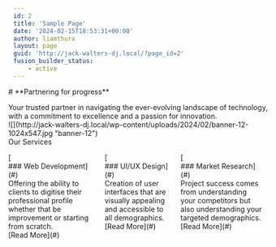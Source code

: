 ```yaml
---
id: 2
title: 'Sample Page'
date: '2024-02-15T18:53:31+00:00'
author: liamthura
layout: page
guid: 'http://jack-walters-dj.local/?page_id=2'
fusion_builder_status:
    - active
---
```


<div class="fusion-fullwidth fullwidth-box fusion-builder-row-1 fusion-flex-container has-pattern-background has-mask-background nonhundred-percent-fullwidth non-hundred-percent-height-scrolling" style="--awb-border-radius-top-left:0px;--awb-border-radius-top-right:0px;--awb-border-radius-bottom-right:0px;--awb-border-radius-bottom-left:0px;--awb-flex-wrap:wrap;"><div class="fusion-builder-row fusion-row fusion-flex-align-items-center fusion-flex-content-wrap" style="max-width:1216.8px;margin-left: calc(-4% / 2 );margin-right: calc(-4% / 2 );"><div class="fusion-layout-column fusion_builder_column fusion-builder-column-0 fusion_builder_column_2_5 2_5 fusion-flex-column" style="--awb-bg-size:cover;--awb-width-large:40%;--awb-margin-top-large:0px;--awb-spacing-right-large:4.8%;--awb-margin-bottom-large:20px;--awb-spacing-left-large:4.8%;--awb-width-medium:100%;--awb-order-medium:0;--awb-spacing-right-medium:1.92%;--awb-spacing-left-medium:1.92%;--awb-width-small:100%;--awb-order-small:0;--awb-spacing-right-small:1.92%;--awb-spacing-left-small:1.92%;"><div class="fusion-column-wrapper fusion-column-has-shadow fusion-flex-justify-content-flex-start fusion-content-layout-column"><div class="fusion-title title fusion-title-1 fusion-title-text fusion-title-size-one"><div class="title-sep-container title-sep-container-left fusion-no-large-visibility fusion-no-medium-visibility fusion-no-small-visibility"><div class="title-sep sep- sep-solid" style="border-color:var(--awb-color3);"></div></div><span class="awb-title-spacer fusion-no-large-visibility fusion-no-medium-visibility fusion-no-small-visibility"></span># **Partnering for progress** 

 <span class="awb-title-spacer"></span>

<div class="title-sep-container title-sep-container-right"><div class="title-sep sep- sep-solid" style="border-color:var(--awb-color3);"></div></div></div><div class="fusion-text fusion-text-1">Your trusted partner in navigating the ever-evolving landscape of technology, with a commitment to excellence and a passion for innovation.

</div></div></div><div class="fusion-layout-column fusion_builder_column fusion-builder-column-1 fusion_builder_column_3_5 3_5 fusion-flex-column" style="--awb-bg-size:cover;--awb-width-large:60%;--awb-margin-top-large:0px;--awb-spacing-right-large:3.2%;--awb-margin-bottom-large:20px;--awb-spacing-left-large:3.2%;--awb-width-medium:100%;--awb-order-medium:0;--awb-spacing-right-medium:1.92%;--awb-spacing-left-medium:1.92%;--awb-width-small:100%;--awb-order-small:0;--awb-spacing-right-small:1.92%;--awb-spacing-left-small:1.92%;"><div class="fusion-column-wrapper fusion-column-has-shadow fusion-flex-justify-content-flex-start fusion-content-layout-column"><div class="fusion-image-element " style="--awb-mask-url: url(http://jack-walters-dj.local/wp-content/plugins/fusion-builder//assets/images/masks/mask-12.svg);--awb-caption-title-font-family:var(--h2_typography-font-family);--awb-caption-title-font-weight:var(--h2_typography-font-weight);--awb-caption-title-font-style:var(--h2_typography-font-style);--awb-caption-title-size:var(--h2_typography-font-size);--awb-caption-title-transform:var(--h2_typography-text-transform);--awb-caption-title-line-height:var(--h2_typography-line-height);--awb-caption-title-letter-spacing:var(--h2_typography-letter-spacing);"><span class=" fusion-imageframe imageframe-none imageframe-1 hover-type-none has-mask">![](http://jack-walters-dj.local/wp-content/uploads/2024/02/banner-12-1024x547.jpg "banner-12")</span></div></div></div></div></div><div class="fusion-fullwidth fullwidth-box fusion-builder-row-2 fusion-flex-container has-pattern-background has-mask-background nonhundred-percent-fullwidth non-hundred-percent-height-scrolling" style="--awb-border-radius-top-left:0px;--awb-border-radius-top-right:0px;--awb-border-radius-bottom-right:0px;--awb-border-radius-bottom-left:0px;--awb-flex-wrap:wrap;"><div class="fusion-builder-row fusion-row fusion-flex-align-items-flex-start fusion-flex-content-wrap" style="max-width:1216.8px;margin-left: calc(-4% / 2 );margin-right: calc(-4% / 2 );"><div class="fusion-layout-column fusion_builder_column fusion-builder-column-2 fusion_builder_column_1_1 1_1 fusion-flex-column" style="--awb-bg-size:cover;--awb-width-large:100%;--awb-margin-top-large:0px;--awb-spacing-right-large:1.92%;--awb-margin-bottom-large:20px;--awb-spacing-left-large:1.92%;--awb-width-medium:100%;--awb-order-medium:0;--awb-spacing-right-medium:1.92%;--awb-spacing-left-medium:1.92%;--awb-width-small:100%;--awb-order-small:0;--awb-spacing-right-small:1.92%;--awb-spacing-left-small:1.92%;"><div class="fusion-column-wrapper fusion-column-has-shadow fusion-flex-justify-content-flex-start fusion-content-layout-column"><div class="fusion-title title fusion-title-2 fusion-title-center fusion-title-text fusion-title-size-two"><div class="title-sep-container title-sep-container-left"><div class="title-sep sep- sep-solid" style="border-color:var(--awb-color3);"></div></div><span class="awb-title-spacer"></span>
Our Services

 <span class="awb-title-spacer"></span>

<div class="title-sep-container title-sep-container-right"><div class="title-sep sep- sep-solid" style="border-color:var(--awb-color3);"></div></div></div><div class="fusion-content-boxes content-boxes columns row fusion-columns-3 fusion-columns-total-3 fusion-content-boxes-1 content-boxes-icon-on-top content-left has-flex-alignment fusion-delayed-animation" data-animation-delay="1000" data-animationoffset="top-into-view" style="--awb-backgroundcolor:rgba(13,133,231,0.05);--awb-border-radius-top-left:5px;--awb-border-radius-top-right:5px;--awb-border-radius-bottom-right:5px;--awb-border-radius-bottom-left:5px;--awb-alignment:stretch;--awb-body-color:#424242;--awb-title-color:#0f0f0f;--awb-iconcolor:#0d85e8;--awb-iconcolor-hover:#ffffff;--awb-circlecolor-hover:#1dd485;--awb-margin-top:15px;--awb-hover-accent-color:#212934;--awb-circle-hover-accent-color:#212934;"><div class="fusion-column content-box-column content-box-column content-box-column-1 col-lg-4 col-md-4 col-sm-4 fusion-content-box-hover content-box-column-first-in-row" style="--awb-backgroundcolor:rgba(13,133,231,0.05);--awb-iconcolor:#171717;--awb-iconcolor-hover:#ffffff;--awb-circlecolor-hover:#1dd485;"><div class="col content-box-wrapper content-wrapper-background link-area-link-icon link-type-button-bar icon-hover-animation-fade" data-animationoffset="top-into-view"><div class="heading heading-with-icon icon-left">[<div class="icon" style="-webkit-animation-duration: 1000ms;animation-duration: 1000ms;"></div>### Web Development](#)</div><div class="fusion-clearfix"></div><div class="content-container">Offering the ability to clients to digitise their professional profile whether that be improvement or starting from scratch.</div><div class="fusion-clearfix"></div>[Read More](#)<div class="fusion-clearfix"></div></div></div><div class="fusion-column content-box-column content-box-column content-box-column-2 col-lg-4 col-md-4 col-sm-4 fusion-content-box-hover " style="--awb-backgroundcolor:rgba(13,133,231,0.05);--awb-iconcolor:#171717;--awb-iconcolor-hover:#ffffff;--awb-circlecolor-hover:#1dd485;"><div class="col content-box-wrapper content-wrapper-background link-area-link-icon link-type-button-bar icon-hover-animation-fade" data-animationoffset="top-into-view"><div class="heading heading-with-icon icon-left">[<div class="icon" style="-webkit-animation-duration: 1000ms;animation-duration: 1000ms;"></div>### UI/UX Design](#)</div><div class="fusion-clearfix"></div><div class="content-container">Creation of user interfaces that are visually appealing and accessible to all demographics.

</div><div class="fusion-clearfix"></div>[Read More](#)<div class="fusion-clearfix"></div></div></div><div class="fusion-column content-box-column content-box-column content-box-column-3 col-lg-4 col-md-4 col-sm-4 fusion-content-box-hover content-box-column-last content-box-column-last-in-row" style="--awb-backgroundcolor:rgba(13,133,231,0.05);--awb-iconcolor:#171717;--awb-iconcolor-hover:#ffffff;--awb-circlecolor-hover:#1dd485;"><div class="col content-box-wrapper content-wrapper-background link-area-link-icon link-type-button-bar icon-hover-animation-fade" data-animationoffset="top-into-view"><div class="heading heading-with-icon icon-left">[<div class="icon" style="-webkit-animation-duration: 1000ms;animation-duration: 1000ms;"></div>### Market Research](#)</div><div class="fusion-clearfix"></div><div class="content-container">Project success comes from understanding your competitors but also understanding your targeted demographics.

</div><div class="fusion-clearfix"></div>[Read More](#)<div class="fusion-clearfix"></div></div></div><div class="fusion-clearfix"></div></div></div></div></div></div>